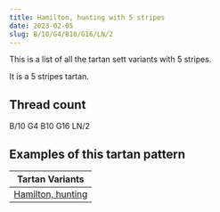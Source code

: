 ```yaml
---
title: Hamilton, hunting with 5 stripes
date: 2023-02-05
slug: B/10/G4/B10/G16/LN/2
---
```

This is a list of all the tartan sett variants with 5 stripes.

It is a 5 stripes tartan.


## Thread count
B/10 G4 B10 G16 LN/2

## Examples of this tartan pattern

| Tartan Variants |
|---------------|
| [Hamilton, hunting](/variants/b/10/g4/b10/g16/ln/2-b304080-g008000-lne0e0e0)||
